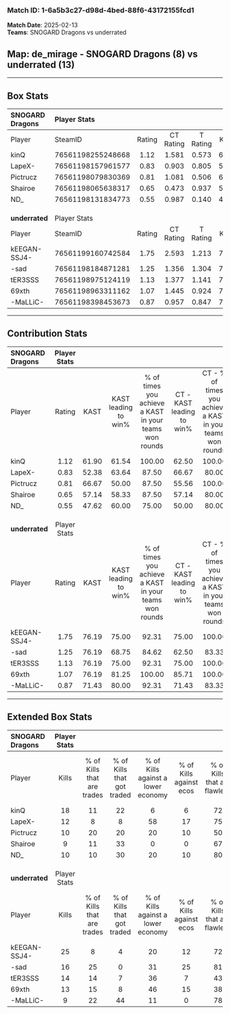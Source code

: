 ### Match ID: 1-6a5b3c27-d98d-4bed-88f6-43172155fcd1  
**Match Date**: 2025-02-13  
**Teams**: SNOGARD Dragons vs underrated  

## **Map**: de_mirage - SNOGARD Dragons (8) vs underrated (13)  
---  

## Box Stats  

| **SNOGARD Dragons** | Player Stats      |        |           |          |       |       |       |         |        |      |     |
| :- | :- | :-: | :-: | :-: | :-: | :-: | :-: | :-: | :-: | :-: | :-: |
| Player              | SteamID           | Rating | CT Rating | T Rating | KAST  |  ADR  | Kills | Assists | Deaths | K/D  | HS% |
| kinQ                | 76561198255248668 |  1.12  |   1.581   |  0.573   | 61.90 | 83.1  |  18   |    2    |   16   | 1.13 | 55  |
| LapeX-              | 76561198157961577 |  0.83  |   0.903   |  0.805   | 52.38 | 74.4  |  12   |    3    |   14   | 0.86 | 41  |
| Pictrucz            | 76561198079830369 |  0.81  |   1.081   |  0.506   | 66.67 | 69.0  |  10   |    7    |   16   | 0.63 | 60  |
| Shairoe             | 76561198065638317 |  0.65  |   0.473   |  0.937   | 57.14 | 44.8  |   9   |    2    |   14   | 0.64 | 55  |
| ND_                 | 76561198131834773 |  0.55  |   0.987   |  0.140   | 47.62 | 48.1  |  10   |    1    |   17   | 0.59 | 60  |
|                     |                   |        |           |          |       |       |       |         |        |      |     |
|                     |                   |        |           |          |       |       |       |         |        |      |     |
|                     |                   |        |           |          |       |       |       |         |        |      |     |
| **underrated**      | Player Stats      |        |           |          |       |       |       |         |        |      |     |
| Player              | SteamID           | Rating | CT Rating | T Rating | KAST  |  ADR  | Kills | Assists | Deaths | K/D  | HS% |
| kEEGAN-SSJ4-        | 76561199160742584 |  1.75  |   2.593   |  1.213   | 76.19 | 116.5 |  25   |    2    |   11   | 2.27 | 32  |
| -sad                | 76561198184871281 |  1.25  |   1.356   |  1.304   | 76.19 | 85.6  |  16   |    6    |   13   | 1.23 | 56  |
| tER3SSS             | 76561198975124119 |  1.13  |   1.377   |  1.141   | 76.19 | 75.9  |  14   |    5    |   13   | 1.08 | 57  |
| 69xth               | 76561198963311162 |  1.07  |   1.445   |  0.924   | 76.19 | 60.2  |  13   |    6    |   12   | 1.08 | 53  |
| -MaLLiC-            | 76561198398453673 |  0.87  |   0.957   |  0.847   | 71.43 | 49.9  |   9   |    2    |   10   | 0.90 | 88  |
---  

## Contribution Stats  

| **SNOGARD Dragons** | Player Stats |       |                      |                                                        |                           |                                                             |                          |                                                            |
| :- | :-: | :-: | :-: | :-: | :-: | :-: | :-: | :-: |
| Player              |    Rating    | KAST  | KAST leading to win% | % of times you achieve a KAST in your teams won rounds | CT - KAST leading to win% | CT - % of times you achieve a KAST in your teams won rounds | T - KAST leading to win% | T - % of times you achieve a KAST in your teams won rounds |
| kinQ                |     1.12     | 61.90 |        61.54         |                         100.00                         |           62.50           |                           100.00                            |          60.00           |                           100.00                           |
| LapeX-              |     0.83     | 52.38 |        63.64         |                         87.50                          |           66.67           |                            80.00                            |          60.00           |                           100.00                           |
| Pictrucz            |     0.81     | 66.67 |        50.00         |                         87.50                          |           55.56           |                           100.00                            |          40.00           |                           66.67                            |
| Shairoe             |     0.65     | 57.14 |        58.33         |                         87.50                          |           57.14           |                            80.00                            |          60.00           |                           100.00                           |
| ND_                 |     0.55     | 47.62 |        60.00         |                         75.00                          |           50.00           |                            80.00                            |          100.00          |                           66.67                            |
|                     |              |       |                      |                                                        |                           |                                                             |                          |                                                            |
|                     |              |       |                      |                                                        |                           |                                                             |                          |                                                            |
|                     |              |       |                      |                                                        |                           |                                                             |                          |                                                            |
| **underrated**      | Player Stats |       |                      |                                                        |                           |                                                             |                          |                                                            |
| Player              |    Rating    | KAST  | KAST leading to win% | % of times you achieve a KAST in your teams won rounds | CT - KAST leading to win% | CT - % of times you achieve a KAST in your teams won rounds | T - KAST leading to win% | T - % of times you achieve a KAST in your teams won rounds |
| kEEGAN-SSJ4-        |     1.75     | 76.19 |        75.00         |                         92.31                          |           75.00           |                           100.00                            |          75.00           |                           85.71                            |
| -sad                |     1.25     | 76.19 |        68.75         |                         84.62                          |           62.50           |                            83.33                            |          75.00           |                           85.71                            |
| tER3SSS             |     1.13     | 76.19 |        75.00         |                         92.31                          |           75.00           |                           100.00                            |          75.00           |                           85.71                            |
| 69xth               |     1.07     | 76.19 |        81.25         |                         100.00                         |           85.71           |                           100.00                            |          77.78           |                           100.00                           |
| -MaLLiC-            |     0.87     | 71.43 |        80.00         |                         92.31                          |           71.43           |                            83.33                            |          87.50           |                           100.00                           |
---  

## Extended Box Stats  

| **SNOGARD Dragons** | Player Stats |                            |                            |                                    |                         |                              |                                 |        |                             |                                     |                          |                               |                            |
| :- | :-: | :-: | :-: | :-: | :-: | :-: | :-: | :-: | :-: | :-: | :-: | :-: | :-: |
| Player              |    Kills     | % of Kills that are trades | % of Kills that got traded | % of Kills against a lower economy | % of Kills against ecos | % of Kills that are flawless | % of Kills that are close duels | Deaths | % of Deaths that get traded | % of Deaths against a lower economy | % of Deaths against ecos | % of Deaths that are flawless | % of Deaths that are close |
| kinQ                |      18      |             11             |             22             |                 6                  |            6            |              72              |                6                |   16   |              6              |                 25                  |            0             |              69               |             0              |
| LapeX-              |      12      |             8              |             8              |                 58                 |           17            |              75              |                0                |   14   |              7              |                 21                  |            0             |              50               |             0              |
| Pictrucz            |      10      |             20             |             20             |                 20                 |           10            |              50              |                0                |   16   |              6              |                 19                  |            0             |              63               |             6              |
| Shairoe             |      9       |             11             |             33             |                 0                  |            0            |              67              |               11                |   14   |              7              |                 21                  |            0             |              71               |             0              |
| ND_                 |      10      |             10             |             30             |                 20                 |           10            |              80              |               10                |   17   |             18              |                 24                  |            0             |              65               |             0              |
|                     |              |                            |                            |                                    |                         |                              |                                 |        |                             |                                     |                          |                               |                            |
|                     |              |                            |                            |                                    |                         |                              |                                 |        |                             |                                     |                          |                               |                            |
|                     |              |                            |                            |                                    |                         |                              |                                 |        |                             |                                     |                          |                               |                            |
| **underrated**      | Player Stats |                            |                            |                                    |                         |                              |                                 |        |                             |                                     |                          |                               |                            |
| Player              |    Kills     | % of Kills that are trades | % of Kills that got traded | % of Kills against a lower economy | % of Kills against ecos | % of Kills that are flawless | % of Kills that are close duels | Deaths | % of Deaths that get traded | % of Deaths against a lower economy | % of Deaths against ecos | % of Deaths that are flawless | % of Deaths that are close |
| kEEGAN-SSJ4-        |      25      |             8              |             4              |                 20                 |           12            |              72              |                0                |   11   |             18              |                 18                  |            0             |              91               |             9              |
| -sad                |      16      |             25             |             0              |                 31                 |           25            |              81              |                0                |   13   |             23              |                 15                  |            0             |              77               |             8              |
| tER3SSS             |      14      |             14             |             7              |                 36                 |            7            |              43              |                7                |   13   |             31              |                 15                  |            0             |              62               |             0              |
| 69xth               |      13      |             15             |             8              |                 46                 |           15            |              38              |                0                |   12   |             25              |                 17                  |            0             |              67               |             8              |
| -MaLLiC-            |      9       |             22             |             44             |                 11                 |            0            |              78              |                0                |   10   |             10              |                 20                  |            0             |              50               |             0              |
